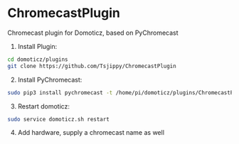# ChromecastPlugin
Chromecast plugin for Domoticz, based on PyChromecast


1)  Install Plugin: 
```bash
cd domoticz/plugins
git clone https://github.com/Tsjippy/ChromecastPlugin
```
2) Install PyChromecast: 
```bash
sudo pip3 install pychromecast -t /home/pi/domoticz/plugins/ChromecastPlugin
```
3) Restart domoticz: 
```bash
sudo service domoticz.sh restart
```
4) Add hardware, supply a chromecast name as well
